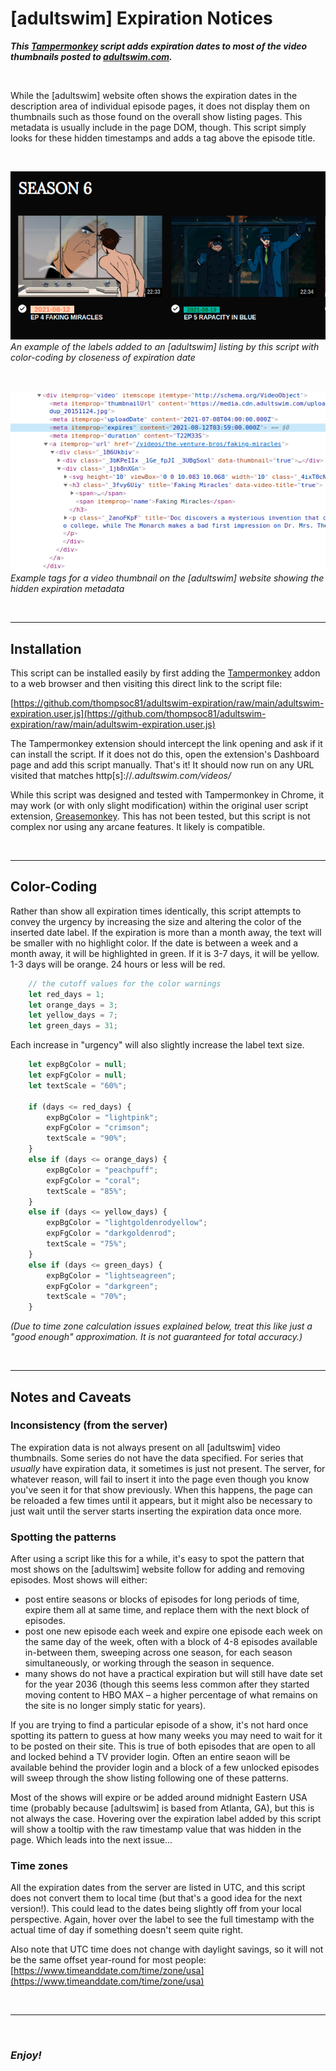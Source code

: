 # [adultswim] Expiration Notices
___This [Tampermonkey](https://tampermonkey.net) script adds expiration dates to most of the video thumbnails posted to [adultswim.com](https://adultswim.com).___

&nbsp;

While the [adultswim] website often shows the expiration dates in the description area of individual episode pages, it does not display them on thumbnails such as those found on the overall show listing pages.  This metadata is usually include in the page DOM, though.  This script simply looks for these hidden timestamps and adds a tag above the episode title.

&nbsp;

![Example expiration labels added to an adultswim.com listing](example_expiration_label.png)  
*An example of the labels added to an [adultswim] listing by this script with color-coding by closeness of expiration date*

&nbsp;

![Example tags for a video thumbnail on aduiltswim.com showing the expiration metadata](hidden_expiration_metadata.png)  
*Example tags for a video thumbnail on the [adultswim] website showing the hidden expiration metadata*

&nbsp;

---

## Installation

This script can be installed easily by first adding the [Tampermonkey](https://tampermonkey.net) addon to a web browser and then visiting this direct link to the script file:

[https://github.com/thompsoc81/adultswim-expiration/raw/main/adultswim-expiration.user.js](https://github.com/thompsoc81/adultswim-expiration/raw/main/adultswim-expiration.user.js)

The Tampermonkey extension should intercept the link opening and ask if it can install the script.  If it does not do this, open the extension's Dashboard page and add this script manually.  That's it!  It should now run on any URL visited that matches http[s]://*.adultswim.com/videos/*

While this script was designed and tested with Tampermonkey in Chrome, it may work (or with only slight modification) within the original user script extension, [Greasemonkey](https://greasespot.net).  This has not been tested, but this script is not complex nor using any arcane features.  It likely is compatible.

&nbsp;

---

## Color-Coding

Rather than show all expiration times identically, this script attempts to convey the urgency by increasing the size and altering the color of the inserted date label.  If the expiration is more than a month away, the text will be smaller with no highlight color.  If the date is between a week and a month away, it will be highlighted in green.  If it is 3-7 days, it will be yellow.  1-3 days will be orange.  24 hours or less will be red.

```javascript
    // the cutoff values for the color warnings
    let red_days = 1;
    let orange_days = 3;
    let yellow_days = 7;
    let green_days = 31;
```

Each increase in "urgency" will also slightly increase the label text size.

```javascript
    let expBgColor = null;
    let expFgColor = null;
    let textScale = "60%";
    
    if (days <= red_days) {
        expBgColor = "lightpink";
        expFgColor = "crimson";
        textScale = "90%";
    }
    else if (days <= orange_days) {
        expBgColor = "peachpuff";
        expFgColor = "coral";
        textScale = "85%";
    }
    else if (days <= yellow_days) {
        expBgColor = "lightgoldenrodyellow";
        expFgColor = "darkgoldenrod";
        textScale = "75%";
    }
    else if (days <= green_days) {
        expBgColor = "lightseagreen";
        expFgColor = "darkgreen";
        textScale = "70%";
    }
```

*(Due to time zone calculation issues explained below, treat this like just a "good enough" approximation.  It is not guaranteed for total accuracy.)*

&nbsp;

---

## Notes and Caveats

### Inconsistency (from the server)
The expiration data is not always present on all [adultswim] video thumbnails.  Some series do not have the data specified.  For series that _usually_ have expiration data, it sometimes is just not present.  The server, for whatever reason, will fail to insert it into the page even though you know you've seen it for that show previously.  When this happens, the page can be reloaded a few times until it appears, but it might also be necessary to just wait until the server starts inserting the expiration data once more.

### Spotting the patterns
After using a script like this for a while, it's easy to spot the pattern that most shows on the [adultswim] website follow for adding and removing episodes.  Most shows will either:

* post entire seasons or blocks of episodes for long periods of time, expire them all at same time, and replace them with the next block of episodes.
* post one new episode each week and expire one episode each week on the same day of the week, often with a block of 4-8 episodes available in-between them, sweeping across one season, for each season simultaneously, or working through the season in sequence.
* many shows do not have a practical expiration but will still have date set for the year 2036 (though this seems less common after they started moving content to HBO MAX &ndash; a higher percentage of what remains on the site is no longer simply static for years).

If you are trying to find a particular episode of a show, it's not hard once spotting its pattern to guess at how many weeks you may need to wait for it to be posted on their site.  This is true of both episodes that are open to all and locked behind a TV provider login.  Often an entire seaon will be available behind the provider login and a block of a few unlocked episodes will sweep through the show listing following one of these patterns.

Most of the shows will expire or be added around midnight Eastern USA time (probably because [adultswim] is based from Atlanta, GA), but this is not always the case.  Hovering over the expiration label added by this script will show a tooltip with the raw timestamp value that was hidden in the page.  Which leads into the next issue...

### Time zones
All the expiration dates from the server are listed in UTC, and this script does not convert them to local time (but that's a good idea for the next version!).  This could lead to the dates being slightly off from your local perspective.  Again, hover over the label to see the full timestamp with the actual time of day if something doesn't seem quite right.

Also note that UTC time does not change with daylight savings, so it will not be the same offset year-round for most people:  [https://www.timeanddate.com/time/zone/usa](https://www.timeanddate.com/time/zone/usa)

&nbsp;

---

&nbsp;

### *Enjoy!*
